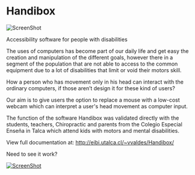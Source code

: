 Handibox
========
![ScreenShot](http://eibi.utalca.cl/~vvaldes/Handibox/_images/handiboxicontransparenbg.png)

 Accessibility software for people with disabilities
 
The uses of computers has become part of our daily life and get easy the creation and manipulation of the different goals, however there in a segment of the population that are not able to access to the common equipment due to a lot of disabilities that limit or void their motors skill.

How a person who has movement only in his head can interact with the ordinary computers, if those aren’t design it for these kind of users?

Our aim is to give users the option to replace a mouse with a low-cost webcam which can interpret a user's head movement as computer input.

The function of the software Handibox was validated directly with the students, teachers, Chiropractic and parents from the Colegio Especial Enseña in Talca which attend kids with motors and mental disabilities.

View full documentation at: http://eibi.utalca.cl/~vvaldes/Handibox/

Need to see it work?


[![ScreenShot](https://dl.dropboxusercontent.com/u/33569693/screenshot.png)](http://www.youtube.com/watch?v=QZdgpVH6Pzs)

